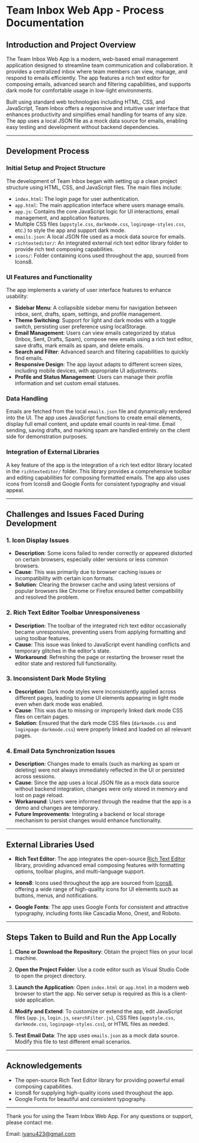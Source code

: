 # Team Inbox Web App - Process Documentation

## Introduction and Project Overview

The Team Inbox Web App is a modern, web-based email management application designed to streamline team communication and collaboration. It provides a centralized inbox where team members can view, manage, and respond to emails efficiently. The app features a rich text editor for composing emails, advanced search and filtering capabilities, and supports dark mode for comfortable usage in low-light environments.

Built using standard web technologies including HTML, CSS, and JavaScript, Team Inbox offers a responsive and intuitive user interface that enhances productivity and simplifies email handling for teams of any size. The app uses a local JSON file as a mock data source for emails, enabling easy testing and development without backend dependencies.

---

## Development Process

### Initial Setup and Project Structure

The development of Team Inbox began with setting up a clean project structure using HTML, CSS, and JavaScript files. The main files include:

- `index.html`: The login page for user authentication.
- `app.html`: The main application interface where users manage emails.
- `app.js`: Contains the core JavaScript logic for UI interactions, email management, and application features.
- Multiple CSS files (`appstyle.css`, `darkmode.css`, `loginpage-styles.css`, etc.) to style the app and support dark mode.
- `emails.json`: A local JSON file used as a mock data source for emails.
- `richtexteditor/`: An integrated external rich text editor library folder to provide rich text composing capabilities.
- `icons/`: Folder containing icons used throughout the app, sourced from Icons8.


### UI Features and Functionality

The app implements a variety of user interface features to enhance usability:

- **Sidebar Menu**: A collapsible sidebar menu for navigation between inbox, sent, drafts, spam, settings, and profile management.
- **Theme Switching**: Support for light and dark modes with a toggle switch, persisting user preference using localStorage.
- **Email Management**: Users can view emails categorized by status (Inbox, Sent, Drafts, Spam), compose new emails using a rich text editor, save drafts, mark emails as spam, and delete emails.
- **Search and Filter**: Advanced search and filtering capabilities to quickly find emails.
- **Responsive Design**: The app layout adapts to different screen sizes, including mobile devices, with appropriate UI adjustments.
- **Profile and Status Management**: Users can manage their profile information and set custom email statuses.

### Data Handling

Emails are fetched from the local `emails.json` file and dynamically rendered into the UI. The app uses JavaScript functions to create email elements, display full email content, and update email counts in real-time. Email sending, saving drafts, and marking spam are handled entirely on the client side for demonstration purposes.

### Integration of External Libraries

A key feature of the app is the integration of a rich text editor library located in the `richtexteditor/` folder. This library provides a comprehensive toolbar and editing capabilities for composing formatted emails. The app also uses icons from Icons8 and Google Fonts for consistent typography and visual appeal.

---

## Challenges and Issues Faced During Development

### 1. Icon Display Issues
- **Description**: Some icons failed to render correctly or appeared distorted on certain browsers, especially older versions or less common browsers.
- **Cause**: This was primarily due to browser caching issues or incompatibility with certain icon formats.
- **Solution**: Clearing the browser cache and using latest versions of popular browsers like Chrome or Firefox ensured better compatibility and resolved the problem.

### 2. Rich Text Editor Toolbar Unresponsiveness
- **Description**: The toolbar of the integrated rich text editor occasionally became unresponsive, preventing users from applying formatting and using toolbar features.
- **Cause**: This issue was linked to JavaScript event handling conflicts and temporary glitches in the editor's state.
- **Workaround**: Refreshing the page or restarting the browser reset the editor state and restored full functionality.

### 3. Inconsistent Dark Mode Styling
- **Description**: Dark mode styles were inconsistently applied across different pages, leading to some UI elements appearing in light mode even when dark mode was enabled.
- **Cause**: This was due to missing or improperly linked dark mode CSS files on certain pages.
- **Solution**: Ensured that the dark mode CSS files (`darkmode.css` and `loginpage-darkmode.css`) were properly linked and loaded on all relevant pages.

### 4. Email Data Synchronization Issues
- **Description**: Changes made to emails (such as marking as spam or deleting) were not always immediately reflected in the UI or persisted across sessions.
- **Cause**: Since the app uses a local JSON file as a mock data source without backend integration, changes were only stored in memory and lost on page reload.
- **Workaround**: Users were informed through the readme that the app is a demo and changes are temporary.
- **Future Improvements**: Integrating a backend or local storage mechanism to persist changes would enhance functionality.

---

## External Libraries Used

- **Rich Text Editor**: The app integrates the open-source [Rich Text Editor](https://www.richtexteditor.com/) library, providing advanced email composing features with formatting options, toolbar plugins, and multi-language support.

- **Icons8**: Icons used throughout the app are sourced from [Icons8](https://icons8.com/), offering a wide range of high-quality icons for UI elements such as buttons, menus, and notifications.

- **Google Fonts**: The app uses Google Fonts for consistent and attractive typography, including fonts like Cascadia Mono, Onest, and Roboto.

---

## Steps Taken to Build and Run the App Locally

1. **Clone or Download the Repository**: Obtain the project files on your local machine.

2. **Open the Project Folder**: Use a code editor such as Visual Studio Code to open the project directory.

3. **Launch the Application**: Open `index.html` or `app.html` in a modern web browser to start the app. No server setup is required as this is a client-side application.

4. **Modify and Extend**: To customize or extend the app, edit JavaScript files (`app.js`, `login.js`, `searchFilter.js`), CSS files (`appstyle.css`, `darkmode.css`, `loginpage-styles.css`), or HTML files as needed.

5. **Test Email Data**: The app uses `emails.json` as a mock data source. Modify this file to test different email scenarios.

---

## Acknowledgements

- The open-source Rich Text Editor library for providing powerful email composing capabilities.
- Icons8 for supplying high-quality icons used throughout the app.
- Google Fonts for beautiful and consistent typography.

---

Thank you for using the Team Inbox Web App. For any questions or support, please contact me.

Email: iyanu423@gmail.com
